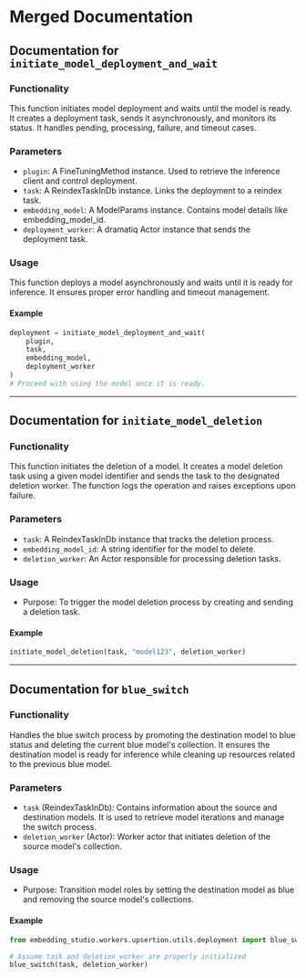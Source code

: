 # Merged Documentation

## Documentation for `initiate_model_deployment_and_wait`

### Functionality

This function initiates model deployment and waits until the model is ready. It creates a deployment task, sends it asynchronously, and monitors its status. It handles pending, processing, failure, and timeout cases.

### Parameters

- `plugin`: A FineTuningMethod instance. Used to retrieve the inference client and control deployment.
- `task`: A ReindexTaskInDb instance. Links the deployment to a reindex task.
- `embedding_model`: A ModelParams instance. Contains model details like embedding_model_id.
- `deployment_worker`: A dramatiq Actor instance that sends the deployment task.

### Usage

This function deploys a model asynchronously and waits until it is ready for inference. It ensures proper error handling and timeout management.

#### Example

```python
deployment = initiate_model_deployment_and_wait(
    plugin,
    task,
    embedding_model,
    deployment_worker
)
# Proceed with using the model once it is ready.
```

---

## Documentation for `initiate_model_deletion`

### Functionality

This function initiates the deletion of a model. It creates a model deletion task using a given model identifier and sends the task to the designated deletion worker. The function logs the operation and raises exceptions upon failure.

### Parameters

- `task`: A ReindexTaskInDb instance that tracks the deletion process.
- `embedding_model_id`: A string identifier for the model to delete.
- `deletion_worker`: An Actor responsible for processing deletion tasks.

### Usage

- Purpose: To trigger the model deletion process by creating and sending a deletion task.

#### Example

```python
initiate_model_deletion(task, "model123", deletion_worker)
```

---

## Documentation for `blue_switch`

### Functionality

Handles the blue switch process by promoting the destination model to blue status and deleting the current blue model's collection. It ensures the destination model is ready for inference while cleaning up resources related to the previous blue model.

### Parameters

- `task` (ReindexTaskInDb): Contains information about the source and destination models. It is used to retrieve model iterations and manage the switch process.
- `deletion_worker` (Actor): Worker actor that initiates deletion of the source model's collection.

### Usage

- Purpose: Transition model roles by setting the destination model as blue and removing the source model's collections.

#### Example

```python
from embedding_studio.workers.upsertion.utils.deployment import blue_switch

# Assume task and deletion_worker are properly initialized
blue_switch(task, deletion_worker)
```